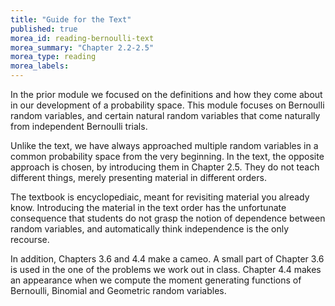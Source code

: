 ```yaml
---
title: "Guide for the Text"
published: true
morea_id: reading-bernoulli-text
morea_summary: "Chapter 2.2-2.5"
morea_type: reading
morea_labels:
---
```


In the prior module we focused on the definitions and how they come
about in our development of a probability space. This module focuses
on Bernoulli random variables, and certain natural random variables
that come naturally from independent Bernoulli trials.

Unlike the text, we have always approached multiple random variables
in a common probability space from the very beginning. In the text,
the opposite approach is chosen, by introducing them in Chapter 2.5.
They do not teach different things, merely presenting material in 
different orders. 

The textbook is encyclopediaic, meant for revisiting material you
already know. Introducing the material in the text order has the
unfortunate consequence that students do not grasp the notion of
dependence between random variables, and automatically think
independence is the only recourse.

In addition, Chapters 3.6 and 4.4 make a cameo. A small part of
Chapter 3.6 is used in the one of the problems we work out in
class. Chapter 4.4 makes an appearance when we compute the moment
generating functions of Bernoulli, Binomial and Geometric random
variables.

